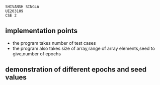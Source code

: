 ```
SHIVANSH SINGLA
UE203109
CSE 2
```
## implementation points

<ul>
  <li>the program takes number of test cases</li>
  <li>the program also takes size of array,range of array elements,seed to give,number of epochs</li>
</ul>

## demonstration of different epochs and seed values


